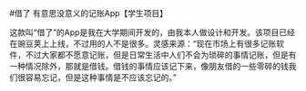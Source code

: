 #借了
有意思没意义的记账App【学生项目】

这款叫“借了”的App是我在大学期间开发的，由我本人做设计和开发。该项目已经在豌豆荚上上线，不过用的人不是很多。灵感来源：“现在市场上有很多记账软件，不过大家都不愿意记账，但是日常生活中人们不会为琐碎的事情记账，但是有一种情况除外，那就是借钱。借钱的事情应该记下来，像朋友借的一些零碎的钱我们很容易忘记，但是这种事情是不应该忘记的。”
